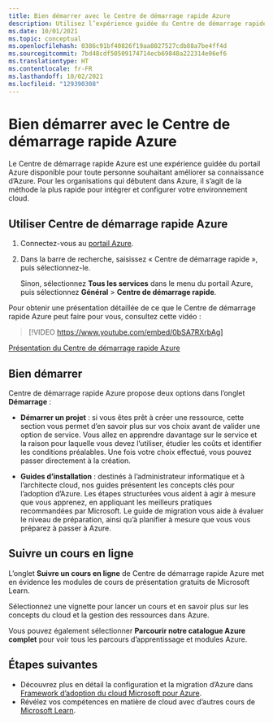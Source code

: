 ```yaml
---
title: Bien démarrer avec le Centre de démarrage rapide Azure
description: Utilisez l’expérience guidée du Centre de démarrage rapide Azure pour commencer à utiliser Azure. Apprenez à configurer, migrer et innover.
ms.date: 10/01/2021
ms.topic: conceptual
ms.openlocfilehash: 0386c91bf40826f19aa8027527cdb88a7be4ff4d
ms.sourcegitcommit: 7bd48cdf50509174714ecb69848a222314e06ef6
ms.translationtype: HT
ms.contentlocale: fr-FR
ms.lasthandoff: 10/02/2021
ms.locfileid: "129390308"
---
```

# <a name="get-started-with-the-azure-quickstart-center"></a>Bien démarrer avec le Centre de démarrage rapide Azure

Le Centre de démarrage rapide Azure est une expérience guidée du portail Azure disponible pour toute personne souhaitant améliorer sa connaissance d’Azure. Pour les organisations qui débutent dans Azure, il s’agit de la méthode la plus rapide pour intégrer et configurer votre environnement cloud.

## <a name="use-azure-quickstart-center"></a>Utiliser Centre de démarrage rapide Azure

1. Connectez-vous au [portail Azure](https://portal.azure.com).

1. Dans la barre de recherche, saisissez « Centre de démarrage rapide », puis sélectionnez-le.

   Sinon, sélectionnez **Tous les services** dans le menu du portail Azure, puis sélectionnez **Général** > **Centre de démarrage rapide**.

Pour obtenir une présentation détaillée de ce que le Centre de démarrage rapide Azure peut faire pour vous, consultez cette vidéo :
> [!VIDEO https://www.youtube.com/embed/0bSA7RXrbAg]

[Présentation du Centre de démarrage rapide Azure](https://www.youtube.com/watch?v=0bSA7RXrbAg)

## <a name="get-started"></a>Bien démarrer

Centre de démarrage rapide Azure propose deux options dans l’onglet **Démarrage** :

* **Démarrer un projet** : si vous êtes prêt à créer une ressource, cette section vous permet d’en savoir plus sur vos choix avant de valider une option de service. Vous allez en apprendre davantage sur le service et la raison pour laquelle vous devez l’utiliser, étudier les coûts et identifier les conditions préalables. Une fois votre choix effectué, vous pouvez passer directement à la création.

* **Guides d’installation** : destinés à l’administrateur informatique et à l’architecte cloud, nos guides présentent les concepts clés pour l’adoption d’Azure. Les étapes structurées vous aident à agir à mesure que vous apprenez, en appliquant les meilleurs pratiques recommandées par Microsoft. Le guide de migration vous aide à évaluer le niveau de préparation, ainsi qu’à planifier à mesure que vous vous préparez à passer à Azure.

## <a name="take-an-online-course"></a>Suivre un cours en ligne

L’onglet **Suivre un cours en ligne** de Centre de démarrage rapide Azure met en évidence les modules de cours de présentation gratuits de Microsoft Learn.

Sélectionnez une vignette pour lancer un cours et en savoir plus sur les concepts du cloud et la gestion des ressources dans Azure.

Vous pouvez également sélectionner **Parcourir notre catalogue Azure complet** pour voir tous les parcours d’apprentissage et modules Azure.  

## <a name="next-steps"></a>Étapes suivantes

* Découvrez plus en détail la configuration et la migration d’Azure dans [Framework d’adoption du cloud Microsoft pour Azure](/azure/architecture/cloud-adoption/).
* Révélez vos compétences en matière de cloud avec d’autres cours de [Microsoft Learn](/learn/azure/).
